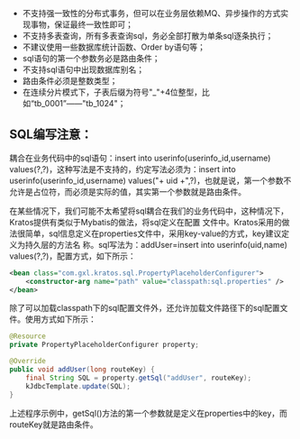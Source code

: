 - 不支持强一致性的分布式事务，但可以在业务层依赖MQ、异步操作的方式实现事物，保证最终一致性即可；
- 不支持多表查询，所有多表查询sql，务必全部打散为单条sql逐条执行；
- 不建议使用一些数据库统计函数、Order by语句等；
- sql语句的第一个参数务必是路由条件；
- 不支持sql语句中出现数据库别名；
- 路由条件必须是整数类型；
- 在连续分片模式下，子表后缀为符号"_"+4位整型，比如“tb_0001”——"tb_1024"；

## SQL编写注意：
耦合在业务代码中的sql语句：insert into userinfo(userinfo_id,username) values(?,?)，这种写法是不支持的，约定写法必须为：insert into userinfo(userinfo_id,username) values("+ uid +",?)，也就是说，第一个参数不允许是占位符，而必须是实际的值，其实第一个参数就是路由条件。

在某些情况下，我们可能不太希望将sql耦合在我们的业务代码中，这种情况下，Kratos提供有类似于Mybatis的做法，将sql定义在配置 文件中。Kratos采用的做法很简单，sql信息定义在properties文件中，采用key-value的方式，key建议定义为持久层的方法名 称。sql写法为：addUser=insert into userinfo(uid,name) values(?,?)，配置方式，如下所示：
```Xml
<bean class="com.gxl.kratos.sql.PropertyPlaceholderConfigurer">
    <constructor-arg name="path" value="classpath:sql.properties" />
</bean>
```

除了可以加载classpath下的sql配置文件外，还允许加载文件路径下的sql配置文件。使用方式如下所示：
```Java
@Resource
private PropertyPlaceholderConfigurer property;

@Override
public void addUser(long routeKey) {
    final String SQL = property.getSql("addUser", routeKey);
    kJdbcTemplate.update(SQL);
}
```

上述程序示例中，getSql()方法的第一个参数就是定义在properties中的key，而routeKey就是路由条件。 

